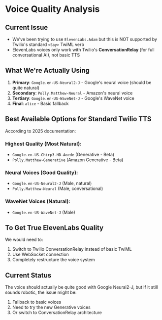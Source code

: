 # Voice Quality Analysis

## Current Issue
- We've been trying to use `ElevenLabs.Adam` but this is NOT supported by Twilio's standard `<Say>` TwiML verb
- ElevenLabs voices only work with Twilio's **ConversationRelay** (for full conversational AI), not basic TTS

## What We're Actually Using
1. **Primary**: `Google.en-US-Neural2-J` - Google's neural voice (should be quite natural)
2. **Secondary**: `Polly.Matthew-Neural` - Amazon's neural voice 
3. **Tertiary**: `Google.en-US-WaveNet-J` - Google's WaveNet voice
4. **Final**: `alice` - Basic fallback

## Best Available Options for Standard Twilio TTS
According to 2025 documentation:

### Highest Quality (Most Natural):
- `Google.en-US-Chirp3-HD-Aoede` (Generative - Beta)
- `Polly.Matthew-Generative` (Amazon Generative - Beta)

### Neural Voices (Good Quality):
- `Google.en-US-Neural2-J` (Male, natural)
- `Polly.Matthew-Neural` (Male, conversational)

### WaveNet Voices (Natural):
- `Google.en-US-WaveNet-J` (Male)

## To Get True ElevenLabs Quality
We would need to:
1. Switch to Twilio ConversationRelay instead of basic TwiML
2. Use WebSocket connection
3. Completely restructure the voice system

## Current Status
The voice should actually be quite good with Google Neural2-J, but if it still sounds robotic, the issue might be:
1. Fallback to basic voices
2. Need to try the new Generative voices
3. Or switch to ConversationRelay architecture